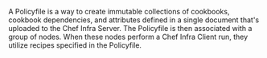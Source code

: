 A Policyfile is a way to create immutable collections of cookbooks, cookbook dependencies, and attributes defined in a single document that's uploaded to the Chef Infra Server. The Policyfile is then associated with a group of nodes. When these nodes perform a Chef Infra Client run, they utilize recipes specified in the Policyfile.
